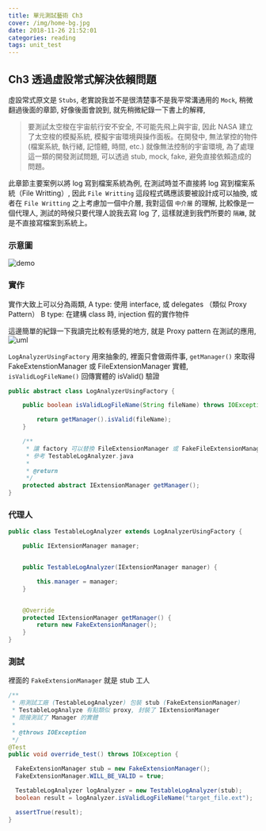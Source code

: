 ```yaml
---
title: 單元測試藝術 Ch3
cover: /img/home-bg.jpg
date: 2018-11-26 21:52:01
categories: reading
tags: unit_test
---
```

## Ch3 透過虛設常式解決依賴問題
虛設常式原文是 `Stubs`, 老實說我並不是很清楚事不是我平常溝通用的 `Mock`, 稍微翻過後面的章節, 好像後面會說到, 就先稍微紀錄一下書上的解釋,

> 要測試太空梭在宇宙航行安不安全, 不可能先飛上與宇宙, 因此 NASA 建立了太空梭的模擬系統, 模擬宇宙環境與操作面板。在開發中, 無法掌控的物件 (檔案系統, 執行緒, 記憶體, 時間, etc.) 就像無法控制的宇宙環境, 為了處理這一類的開發測試問題, 可以透過 stub, mock, fake, 避免直接依賴造成的問題。

此章節主要案例以將 log 寫到檔案系統為例, 在測試時並不直接將 log 寫到檔案系統（File Writting）, 因此 `File Writting` 這段程式碼應該要被設計成可以抽換, 或者在 `File Writting` 之上考慮加一個中介層, 我對這個 `中介層` 的理解, 比較像是一個代理人, 測試的時候只要代理人說我去寫 log 了, 這樣就達到我們所要的 `隔離`, 就是不直接寫檔案到系統上。

### 示意圖
![demo](/img/the-art-of-unit-testing-note-ch3/demo.png)

### 實作
實作大致上可以分為兩類,
A type: 使用 interface, 或 delegates （類似 Proxy Pattern）
B type: 在建構 class 時, injection 假的實作物件

這邊簡單的紀錄一下我讀完比較有感覺的地方, 就是 Proxy pattern 在測試的應用, 
![uml](/img/the-art-of-unit-testing-note-ch3/uml.png)

`LogAnalyzerUsingFactory` 用來抽象的, 裡面只會做兩件事,
`getManager()` 來取得 FakeExtenstionManager 或 FileExtensionManager 實體,
`isValidLogFileName()` 回傳實體的 isValid() 驗證

```java
public abstract class LogAnalyzerUsingFactory {

    public boolean isValidLogFileName(String fileName) throws IOException {

        return getManager().isValid(fileName);
    }

    /**
     * 讓 factory 可以替換 FileExtensionManager 或 FakeFileExtensionManager
     * 參考 TestableLogAnalyzer.java
     *
     * @return
     */
    protected abstract IExtensionManager getManager();
}
```

### 代理人
```java
public class TestableLogAnalyzer extends LogAnalyzerUsingFactory {

    public IExtensionManager manager;


    public TestableLogAnalyzer(IExtensionManager manager) {

        this.manager = manager;
    }


    @Override
    protected IExtensionManager getManager() {
        return new FakeExtensionManager();
    }
}
```

### 測試
裡面的 `FakeExtensionManager` 就是 stub 工人
```java
/**
 * 用測試工廠 (TestableLogAnalyzer) 包裝 stub (FakeExtensionManager)
 * TestableLogAnalyze 有點類似 proxy, 封裝了 IExtensionManager
 * 間接測試了 Manager 的實體
 *
 * @throws IOException
 */
@Test
public void override_test() throws IOException {

  FakeExtensionManager stub = new FakeExtensionManager();
  FakeExtensionManager.WILL_BE_VALID = true;

  TestableLogAnalyzer logAnalyzer = new TestableLogAnalyzer(stub);
  boolean result = logAnalyzer.isValidLogFileName("target_file.ext");

  assertTrue(result);
}
```